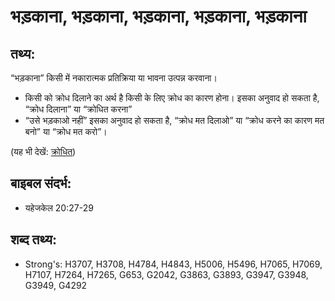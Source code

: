 # भड़काना, भड़काना, भड़काना, भड़काना, भड़काना #

## तथ्य: ##

“भड़काना” किसी में नकारात्मक प्रतिक्रिया या भावना उत्पन्न करवाना।

* किसी को क्रोध दिलाने का अर्थ है किसी के लिए क्रोध का कारण होना। इसका अनुवाद हो सकता है, “क्रोध दिलाना” या “क्रोधित करना”
* “उसे भड़काओ नहीं” इसका अनुवाद हो सकता है, “क्रोध मत दिलाओ” या “क्रोध करने का कारण मत बनो” या “क्रोध मत करो”।

(यह भी देखें: [क्रोधित](../angry.md))

## बाइबल संदर्भ: ##

* यहेजकेल 20:27-29

## शब्द तथ्य: ##

* Strong's: H3707, H3708, H4784, H4843, H5006, H5496, H7065, H7069, H7107, H7264, H7265, G653, G2042, G3863, G3893, G3947, G3948, G3949, G4292
